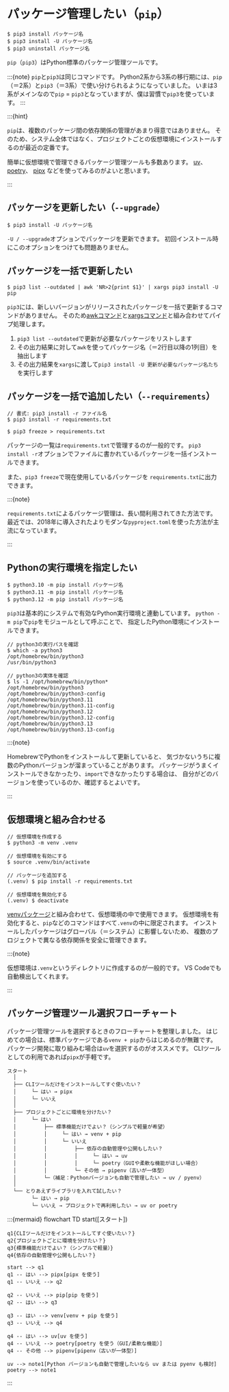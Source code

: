 # パッケージ管理したい（``pip``）

```console
$ pip3 install パッケージ名
$ pip3 install -U パッケージ名
$ pip3 uninstall パッケージ名
```

`pip`（`pip3`）はPython標準のパッケージ管理ツールです。

:::{note}
`pip`と`pip3`は同じコマンドです。
Python2系から3系の移行期には、`pip`（＝2系）と`pip3`（＝3系）で使い分けられるようになっていました。
いまは3系がメインなので`pip` = `pip3`となっていますが、僕は習慣で`pip3`を使っています。
:::

:::{hint}

`pip`は、複数のパッケージ間の依存関係の管理があまり得意ではありません。
そのため、システム全体ではなく、プロジェクトごとの仮想環境にインストールするのが最近の定番です。

簡単に仮想環境で管理できるパッケージ管理ツールも多数あります。
[uv](./python-uv.md)、
[poetry](./python-poetry.md)、
[pipx](./python-pipx.md)
などを使ってみるのがよいと思います。

:::

## パッケージを更新したい（`--upgrade`）

```console
$ pip3 install -U パッケージ名
```

`-U / --upgrade`オプションでパッケージを更新できます。
初回インストール時にこのオプションをつけても問題ありません。

## パッケージを一括で更新したい

```console
$ pip3 list --outdated | awk 'NR>2{print $1}' | xargs pip3 install -U pip
```

`pip3`には、新しいバージョンがリリースされたパッケージを一括で更新するコマンドがありません。
そのため[awkコマンド](../command/command-awk.md)と[xargsコマンド](../command/command-xargs.md)と組み合わせてパイプ処理します。

1. `pip3 list --outdated`で更新が必要なパッケージをリストします
2. その出力結果に対して`awk`を使ってパッケージ名（＝2行目以降の1列目）を抽出します
3. その出力結果を`xargs`に渡して`pip3 install -U 更新が必要なパッケージ名たち`を実行します

## パッケージを一括で追加したい（`--requirements`）

```console
// 書式: pip3 install -r ファイル名
$ pip3 install -r requirements.txt

$ pip3 freeze > requirements.txt
```

パッケージの一覧は`requirements.txt`で管理するのが一般的です。
`pip3 install -r`オプションでファイルに書かれているパッケージを一括インストールできます。

また、`pip3 freeze`で現在使用しているパッケージを
`requirements.txt`に出力できます。

:::{note}

`requirements.txt`によるパッケージ管理は、長い間利用されてきた方法です。
最近では、2018年に導入されたよりモダンな`pyproject.toml`を使った方法が主流になっています。

:::

## Pythonの実行環境を指定したい

```console
$ python3.10 -m pip install パッケージ名
$ python3.11 -m pip install パッケージ名
$ python3.12 -m pip install パッケージ名
```

`pip3`は基本的にシステムで有効なPython実行環境と連動しています。
`python -m pip`で`pip`をモジュールとして呼ぶことで、
指定したPython環境にインストールできます。

```console
// python3の実行パスを確認
$ which -a python3
/opt/homebrew/bin/python3
/usr/bin/python3

// python3の実体を確認
$ ls -1 /opt/homebrew/bin/python*
/opt/homebrew/bin/python3
/opt/homebrew/bin/python3-config
/opt/homebrew/bin/python3.11
/opt/homebrew/bin/python3.11-config
/opt/homebrew/bin/python3.12
/opt/homebrew/bin/python3.12-config
/opt/homebrew/bin/python3.13
/opt/homebrew/bin/python3.13-config
```

:::{note}

HomebrewでPythonをインストールして更新していると、
気づかないうちに複数のPythonバージョンが溜まっていることがあります。
パッケージがうまくインストールできなかったり、`import`できなかったりする場合は、
自分がどのバージョンを使っているのか、確認するとよいです。

:::

## 仮想環境と組み合わせる

```console
// 仮想環境を作成する
$ python3 -m venv .venv

// 仮想環境を有効にする
$ source .venv/bin/activate

// パッケージを追加する
(.venv) $ pip install -r requirements.txt

// 仮想環境を無効化する
(.venv) $ deactivate
```

[venvパッケージ](./python-venv.md)と組み合わせて、仮想環境の中で使用できます。
仮想環境を有効化すると、`pip`などのコマンドはすべて`.venv`の中に限定されます。
インストールしたパッケージはグローバル（＝システム）に影響しないため、
複数のプロジェクトで異なる依存関係を安全に管理できます。

:::{note}

仮想環境は`.venv`というディレクトリに作成するのが一般的です。
VS Codeでも自動検出してくれます。

:::

## パッケージ管理ツール選択フローチャート

パッケージ管理ツールを選択するときのフローチャートを整理しました。
はじめての場合は、標準パッケージである`venv + pip`からはじめるのが無難です。
パッケージ開発に取り組みむ場合は`uv`を選択するのがオススメです。
CLIツールとしての利用であれば`pipx`が手軽です。

```text
スタート
  │
  ├── CLIツールだけをインストールしてすぐ使いたい？
  │     └─ はい → pipx
  │     └─ いいえ
  │
  ├── プロジェクトごとに環境を分けたい？
  │     └─ はい
  │         ├── 標準機能だけでよい？（シンプルで軽量が希望）
  │         │     └─ はい → venv + pip
  │         │     └─ いいえ
  │         │         ├── 依存の自動管理や公開もしたい？
  │         │         │     └─ はい → uv
  │         │         │     └─ poetry（GUIや柔軟な機能がほしい場合）
  │         │         └─ その他 → pipenv（古いが一体型）
  │         └─（補足：Pythonバージョンも自動で管理したい → uv / pyenv）
  │
  └── とりあえずライブラリを入れて試したい？
        └─ はい → pip
        └─ いいえ → プロジェクトで再利用したい → uv or poetry
```


:::{mermaid}
flowchart TD
    start([スタート])

    q1{CLIツールだけをインストールしてすぐ使いたい？}
    q2{プロジェクトごとに環境を分けたい？}
    q3{標準機能だけでよい？（シンプルで軽量）}
    q4{依存の自動管理や公開もしたい？}

    start --> q1
    q1 -- はい --> pipx[pipx を使う]
    q1 -- いいえ --> q2

    q2 -- いいえ --> pip[pip を使う]
    q2 -- はい --> q3

    q3 -- はい --> venv[venv + pip を使う]
    q3 -- いいえ --> q4

    q4 -- はい --> uv[uv を使う]
    q4 -- いいえ --> poetry[poetry を使う（GUI/柔軟な機能）]
    q4 -- その他 --> pipenv[pipenv（古いが一体型）]

    uv --> note1[Python バージョンも自動で管理したいなら uv または pyenv も検討]
    poetry --> note1
:::
